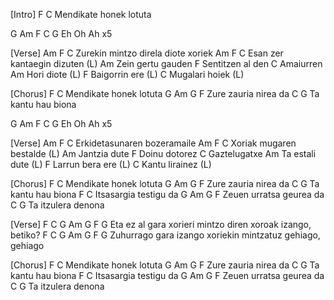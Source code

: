 [Intro]
               F     C
Mendikate honek lotuta
 
G  Am  F  C   G
Eh Oh Ah x5
 
[Verse]
Am              F           C
Zurekin mintzo direla diote xoriek
   Am              F           C
Esan zer kantaegin dizuten (L)
                Am
Zein gertu gauden
                F
Sentitzen al den
         C
Amaiurren
         Am
Hori diote (L)
            F
Baigorrin ere (L)
            C
Mugalari hoiek (L)
 
[Chorus]
            F          C
Mendikate honek lotuta
G      Am    G     F
Zure zauria nirea da
C             G
Ta kantu hau biona
 
G  Am  F  C   G
Eh Oh Ah x5
 
[Verse]
     Am      F           C
Erkidetasunaren bozeramaile
     Am      F        C
Xoriak mugaren bestalde (L)
            Am 
Jantzia dute
            F
Doinu dotorez
            C
Gaztelugatxe
            Am
Ta estali dute (L)
            F
Larrun bera ere (L)
            C
Kantu lirainеz (L)
 
[Chorus]
            F          C
Mendikate honek lotuta
G      Am    G     F
Zure zauria nirea da
C             G
Ta kantu hau biona
        F           C
Itsasargia testigu da
G           Am   G   F
Zeuen urratsa geurea da
         C        G
Ta itzulera denona
 
[Verse]
F               C          G          Am     G   F      G
Eta ez al gara xorieri mintzo diren xoroak izango, betiko?
F               C          G          Am     G   F      G
Zuhurrago gara izango xoriekin mintzatuz gehiago, gehiago
 
[Chorus]
            F          C
Mendikate honek lotuta
G      Am    G     F
Zure zauria nirea da
C             G
Ta kantu hau biona
        F           C
Itsasargia testigu da
G           Am   G   F
Zeuen urratsa geurea da
         C        G
Ta itzulera denona
